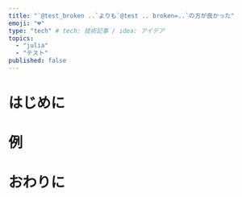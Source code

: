 ```yaml
---
title: "`@test_broken ..`よりも`@test .. broken=..`の方が良かった"
emoji: "💔"
type: "tech" # tech: 技術記事 / idea: アイデア
topics:
  - "julia"
  - "テスト"
published: false
---
```


# はじめに

# 例

# おわりに

